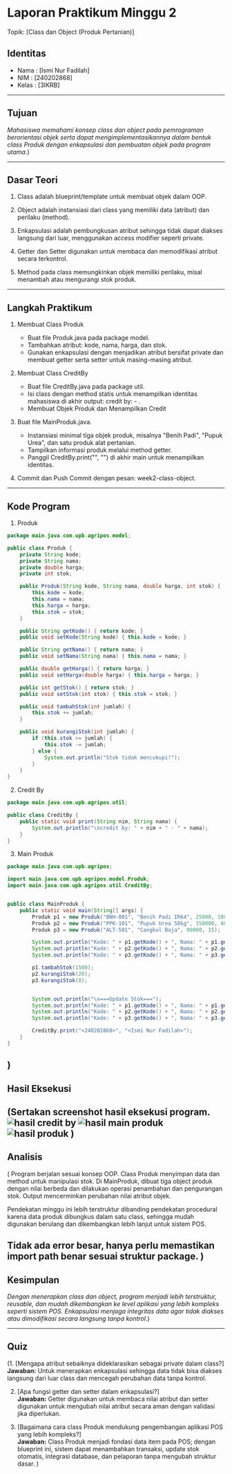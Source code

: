 # Laporan Praktikum Minggu 2 
Topik: [Class dan Object (Produk Pertanian)]

## Identitas
- Nama  : [Ismi Nur Fadilah]
- NIM   : [240202868]
- Kelas : [3IKRB]

---

## Tujuan
 *Mahasiswa memahami konsep class dan object pada pemrograman berorientasi objek serta dapat mengimplementasikannya dalam bentuk class Produk dengan enkapsulasi dan pembuatan objek pada program utama.*)

---

## Dasar Teori
   1. Class adalah blueprint/template untuk membuat objek dalam OOP.

   2. Object adalah instansiasi dari class yang memiliki data (atribut) dan perilaku (method).

   3. Enkapsulasi adalah pembungkusan atribut sehingga tidak dapat diakses langsung dari luar, menggunakan access modifier seperti private.

   4. Getter dan Setter digunakan untuk membaca dan memodifikasi atribut secara terkontrol.

   5. Method pada class memungkinkan objek memiliki perilaku, misal menambah atau mengurangi stok produk.
---

## Langkah Praktikum
1. Membuat Class Produk
   - Buat file Produk.java pada package model.
   - Tambahkan atribut: kode, nama, harga, dan stok.
   - Gunakan enkapsulasi dengan menjadikan atribut bersifat private dan membuat getter serta setter untuk masing-masing atribut.

2. Membuat Class CreditBy
   - Buat file CreditBy.java pada package util.
   - Isi class dengan method statis untuk menampilkan identitas mahasiswa di akhir output: credit by: <NIM> - <Nama>.
   - Membuat Objek Produk dan Menampilkan Credit

3. Buat file MainProduk.java.
   - Instansiasi minimal tiga objek produk, misalnya "Benih Padi", "Pupuk Urea", dan satu produk alat pertanian.
   - Tampilkan informasi produk melalui method getter.
   - Panggil CreditBy.print("<NIM>", "<Nama>") di akhir main untuk menampilkan identitas.

4. Commit dan Push
   Commit dengan pesan: week2-class-object.

---

## Kode Program
1. Produk

```java
package main.java.com.upb.agripos.model;

public class Produk {
    private String kode;
    private String nama;
    private double harga;
    private int stok;

    public Produk(String kode, String nama, double harga, int stok) {
        this.kode = kode;
        this.nama = nama;
        this.harga = harga;
        this.stok = stok;
    }

    public String getKode() { return kode; }
    public void setKode(String kode) { this.kode = kode; }

    public String getNama() { return nama; }
    public void setNama(String nama) { this.nama = nama; }

    public double getHarga() { return harga; }
    public void setHarga(double harga) { this.harga = harga; }

    public int getStok() { return stok; }
    public void setStok(int stok) { this.stok = stok; }

    public void tambahStok(int jumlah) {
        this.stok += jumlah;
    }

    public void kurangiStok(int jumlah) {
        if (this.stok >= jumlah) {
            this.stok -= jumlah;
        } else {
            System.out.println("Stok tidak mencukupi!");
        }
    }
}

```
2. Credit By

```java
package main.java.com.upb.agripos.util;

public class CreditBy {
    public static void print(String nim, String nama) {
        System.out.println("\ncredit by: " + nim + " - " + nama);
    }
}
```
3. Main Produk

```java
package main.java.com.upb.agripos;

import main.java.com.upb.agripos.model.Produk;
import main.java.com.upb.agripos.util.CreditBy;


public class MainProduk {
    public static void main(String[] args) {
        Produk p1 = new Produk("BNH-001", "Benih Padi IR64", 25000, 100);
        Produk p2 = new Produk("PPK-101", "Pupuk Urea 50kg", 350000, 40);
        Produk p3 = new Produk("ALT-501", "Cangkul Baja", 90000, 15);

        System.out.println("Kode: " + p1.getKode() + ", Nama: " + p1.getNama() + ", Harga: " + p1.getHarga() + ", Stok: " + p1.getStok());
        System.out.println("Kode: " + p2.getKode() + ", Nama: " + p2.getNama() + ", Harga: " + p2.getHarga() + ", Stok: " + p2.getStok());
        System.out.println("Kode: " + p3.getKode() + ", Nama: " + p3.getNama() + ", Harga: " + p3.getHarga() + ", Stok: " + p3.getStok());

        p1.tambahStok(1500);
        p2.kurangiStok(20);
        p3.kurangiStok(8);


        System.out.println("\n===Update Stok===");
        System.out.println("Kode: " + p1.getKode() + ", Nama: " + p1.getNama() + ", Harga: " + p1.getHarga() + ", Stok: " + p1.getStok());
        System.out.println("Kode: " + p2.getKode() + ", Nama: " + p2.getNama() + ", Harga: " + p2.getHarga() + ", Stok: " + p2.getStok());
        System.out.println("Kode: " + p3.getKode() + ", Nama: " + p3.getNama() + ", Harga: " + p3.getHarga() + ", Stok: " + p3.getStok());

        CreditBy.print("<240202868>", "<Ismi Nur Fadilah>");
    }
}
```
)
---

## Hasil Eksekusi
(Sertakan screenshot hasil eksekusi program.  
![hasil credit by](screenshots/HasilCreditBy.png)
![hasil main produk](screenshots/HasilMainProduk.png)
![hasil produk](screenshots/HasilProduk.png)
)
---

## Analisis
(
Program berjalan sesuai konsep OOP. Class Produk menyimpan data dan method untuk manipulasi stok. Di MainProduk, dibuat tiga object produk dengan nilai berbeda dan dilakukan operasi penambahan dan pengurangan stok. Output mencerminkan perubahan nilai atribut objek.

Pendekatan minggu ini lebih terstruktur dibanding pendekatan procedural karena data produk dibungkus dalam satu class, sehingga mudah digunakan berulang dan dikembangkan lebih lanjut untuk sistem POS.

Tidak ada error besar, hanya perlu memastikan import path benar sesuai struktur package.
)
---

## Kesimpulan
 *Dengan menerapkan class dan object, program menjadi lebih terstruktur, reusable, dan mudah dikembangkan ke level aplikasi yang lebih kompleks seperti sistem POS. Enkapsulasi menjaga integritas data agar tidak diakses atau dimodifikasi secara langsung tanpa kontrol.*)

---

## Quiz
(1. [Mengapa atribut sebaiknya dideklarasikan sebagai private dalam class?]  
   **Jawaban:** Untuk menerapkan enkapsulasi sehingga data tidak bisa diakses langsung dari luar class dan mencegah perubahan data tanpa kontrol.

2. [Apa fungsi getter dan setter dalam enkapsulasi?]  
   **Jawaban:** Getter digunakan untuk membaca nilai atribut dan setter digunakan untuk mengubah nilai atribut secara aman dengan validasi jika diperlukan. 

3. [Bagaimana cara class Produk mendukung pengembangan aplikasi POS yang lebih kompleks?]  
   **Jawaban:** Class Produk menjadi fondasi data item pada POS; dengan blueprint ini, sistem dapat menambahkan transaksi, update stok otomatis, integrasi database, dan pelaporan tanpa mengubah struktur dasar. )
